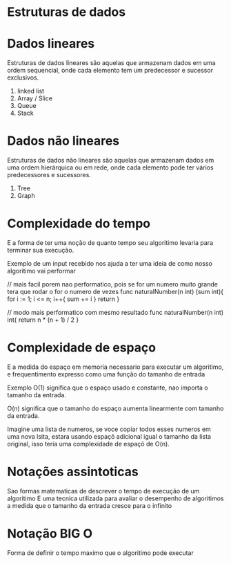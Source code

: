 # Estruturas de dados

# Dados lineares

Estruturas de dados lineares são aquelas que armazenam dados em uma ordem sequencial, onde cada elemento tem um predecessor e sucessor exclusivos. 

1. linked list 
2. Array / Slice
3. Queue
4. Stack

# Dados não lineares

Estruturas de dados não lineares são aquelas que armazenam dados em uma ordem hierárquica ou em rede, onde cada elemento pode ter vários predecessores e sucessores. 

1. Tree
2. Graph


# Complexidade do tempo

E a forma de ter uma noção de quanto tempo seu algoritimo levaria para terminar sua execução.

Exemplo de um input recebido nos ajuda a ter uma ideia de como nosso algoritimo vai performar

// mais facil porem nao performatico, pois se for um numero muito grande tera que rodar o for o numero de vezes
func naturalNumber(n int) (sum int){
    for i := 1; i <= n; i++{
        sum += i
    }
    return
}

// modo mais performatico com mesmo resultado
func naturalNumber(n int) int{
    return n * (n + 1) / 2
}

# Complexidade de espaço

E a medida do espaço em memoria necessario para executar um algoritimo, e frequentimento expresso como uma função do tamanho de entrada

Exemplo
O(1) significa que o espaço usado e constante, nao importa o tamanho da entrada.

O(n) significa que o tamanho do espaço aumenta linearmente com tamanho da entrada.

Imagine uma lista de numeros, se voce copiar todos esses numeros em uma nova lsita, estara usando espaçõ adicional igual o tamanho da lista original, isso teria uma complexidade de espaçõ de O(n).

# Notações assintoticas

Sao formas matematicas de descrever o tempo de execução de um algoritimo
E uma tecnica utilizada para avaliar o desempenho de algoritimos a medida que o tamanho da entrada cresce para o infinito

# Notação BIG O

Forma de definir o tempo maximo que o algoritimo pode executar